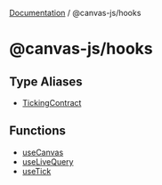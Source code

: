 [Documentation](../../packages.md) / @canvas-js/hooks

# @canvas-js/hooks

## Type Aliases

- [TickingContract](type-aliases/TickingContract.md)

## Functions

- [useCanvas](functions/useCanvas.md)
- [useLiveQuery](functions/useLiveQuery.md)
- [useTick](functions/useTick.md)
